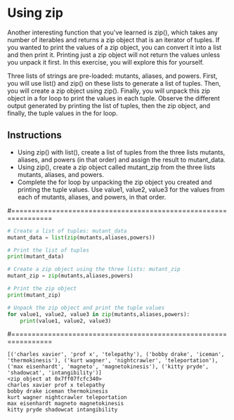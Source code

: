 # Using zip
Another interesting function that you've learned is zip(), which takes any number of iterables and returns a zip object that is an iterator of tuples. If you wanted to print the values of a zip object, you can convert it into a list and then print it. Printing just a zip object will not return the values unless you unpack it first. In this exercise, you will explore this for yourself.

Three lists of strings are pre-loaded: mutants, aliases, and powers. First, you will use list() and zip() on these lists to generate a list of tuples. Then, you will create a zip object using zip(). Finally, you will unpack this zip object in a for loop to print the values in each tuple. Observe the different output generated by printing the list of tuples, then the zip object, and finally, the tuple values in the for loop.

## Instructions

* Using zip() with list(), create a list of tuples from the three lists mutants, aliases, and powers (in that order) and assign the result to mutant_data.
* Using zip(), create a zip object called mutant_zip from the three lists mutants, aliases, and powers.
* Complete the for loop by unpacking the zip object you created and printing the tuple values. Use value1, value2, value3 for the values from each of mutants, aliases, and powers, in that order.

#================================================================

``` python
# Create a list of tuples: mutant_data
mutant_data = list(zip(mutants,aliases,powers))

# Print the list of tuples
print(mutant_data)

# Create a zip object using the three lists: mutant_zip
mutant_zip = zip(mutants,aliases,powers)

# Print the zip object
print(mutant_zip)

# Unpack the zip object and print the tuple values
for value1, value2, value3 in zip(mutants,aliases,powers):
    print(value1, value2, value3)


```

#================================================================

``` output
[('charles xavier', 'prof x', 'telepathy'), ('bobby drake', 'iceman', 'thermokinesis'), ('kurt wagner', 'nightcrawler', 'teleportation'), ('max eisenhardt', 'magneto', 'magnetokinesis'), ('kitty pryde', 'shadowcat', 'intangibility')]
<zip object at 0x7ff07fcfc340>
charles xavier prof x telepathy
bobby drake iceman thermokinesis
kurt wagner nightcrawler teleportation
max eisenhardt magneto magnetokinesis
kitty pryde shadowcat intangibility

```